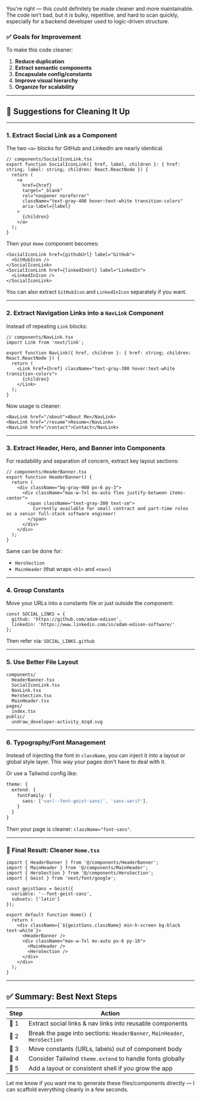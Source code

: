 You're right — this could definitely be made cleaner and more maintainable. The code isn’t bad, but it _is_ bulky, repetitive, and hard to scan quickly, especially for a backend developer used to logic-driven structure.

### ✅ Goals for Improvement

To make this code cleaner:

1. **Reduce duplication**
2. **Extract semantic components**
3. **Encapsulate config/constants**
4. **Improve visual hierarchy**
5. **Organize for scalability**

---

## 🔧 Suggestions for Cleaning It Up

---

### 1. **Extract Social Link as a Component**

The two `<a>` blocks for GitHub and LinkedIn are nearly identical.

```tsx
// components/SocialIconLink.tsx
export function SocialIconLink({ href, label, children }: { href: string; label: string; children: React.ReactNode }) {
  return (
    <a
      href={href}
      target="_blank"
      rel="noopener noreferrer"
      className="text-gray-400 hover:text-white transition-colors"
      aria-label={label}
    >
      {children}
    </a>
  );
}
```

Then your `Home` component becomes:

```tsx
<SocialIconLink href={githubUrl} label="GitHub">
  <GitHubIcon />
</SocialIconLink>
<SocialIconLink href={linkedInUrl} label="LinkedIn">
  <LinkedInIcon />
</SocialIconLink>
```

You can also extract `GitHubIcon` and `LinkedInIcon` separately if you want.

---

### 2. **Extract Navigation Links into a `NavLink` Component**

Instead of repeating `Link` blocks:

```tsx
// components/NavLink.tsx
import Link from 'next/link';

export function NavLink({ href, children }: { href: string; children: React.ReactNode }) {
  return (
    <Link href={href} className="text-gray-300 hover:text-white transition-colors">
      {children}
    </Link>
  );
}
```

Now usage is cleaner:

```tsx
<NavLink href="/about">About Me</NavLink>
<NavLink href="/resume">Resume</NavLink>
<NavLink href="/contact">Contact</NavLink>
```

---

### 3. **Extract Header, Hero, and Banner into Components**

For readability and separation of concern, extract key layout sections:

```tsx
// components/HeaderBanner.tsx
export function HeaderBanner() {
  return (
    <div className="bg-gray-900 px-6 py-3">
      <div className="max-w-7xl mx-auto flex justify-between items-center">
        <span className="text-gray-300 text-sm">
          Currently available for small contract and part-time roles as a senior full-stack software engineer!
        </span>
      </div>
    </div>
  );
}
```

Same can be done for:

- `HeroSection`
- `MainHeader` (that wraps `<h1>` and `<nav>`)

---

### 4. **Group Constants**

Move your URLs into a constants file or just outside the component:

```tsx
const SOCIAL_LINKS = {
  github: 'https://github.com/adam-edison',
  linkedin: 'https://www.linkedin.com/in/adam-edison-software/'
};
```

Then refer via: `SOCIAL_LINKS.github`

---

### 5. **Use Better File Layout**

```
components/
  HeaderBanner.tsx
  SocialIconLink.tsx
  NavLink.tsx
  HeroSection.tsx
  MainHeader.tsx
pages/
  index.tsx
public/
  undraw_developer-activity_4zqd.svg
```

---

### 6. **Typography/Font Management**

Instead of injecting the font in `className`, you can inject it into a layout or global style layer. This way your pages don't have to deal with it.

Or use a Tailwind config like:

```ts
theme: {
  extend: {
    fontFamily: {
      sans: ['var(--font-geist-sans)', 'sans-serif'],
    }
  }
}
```

Then your page is cleaner: `className="font-sans"`.

---

### 🧼 Final Result: Cleaner `Home.tsx`

```tsx
import { HeaderBanner } from '@/components/HeaderBanner';
import { MainHeader } from '@/components/MainHeader';
import { HeroSection } from '@/components/HeroSection';
import { Geist } from 'next/font/google';

const geistSans = Geist({
  variable: '--font-geist-sans',
  subsets: ['latin']
});

export default function Home() {
  return (
    <div className={`${geistSans.className} min-h-screen bg-black text-white`}>
      <HeaderBanner />
      <div className="max-w-7xl mx-auto px-6 py-16">
        <MainHeader />
        <HeroSection />
      </div>
    </div>
  );
}
```

---

## ✅ Summary: Best Next Steps

| Step | Action                                                                    |
| ---- | ------------------------------------------------------------------------- |
| 🔁 1 | Extract social links & nav links into reusable components                 |
| 🧩 2 | Break the page into sections: `HeaderBanner`, `MainHeader`, `HeroSection` |
| 📁 3 | Move constants (URLs, labels) out of component body                       |
| 🧼 4 | Consider Tailwind `theme.extend` to handle fonts globally                 |
| 🧱 5 | Add a layout or consistent shell if you grow the app                      |

Let me know if you want me to generate these files/components directly — I can scaffold everything cleanly in a few seconds.
